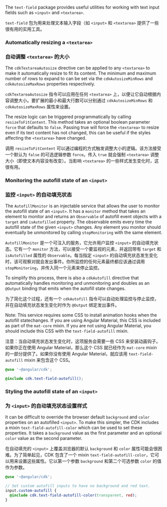 The `text-field` package provides useful utilities for working with text input fields such as
`<input>` and `<textarea>`.

`text-field` 包为用来处理文本输入字段（如 `<input>` 和 `<textarea>` 提供了一些很有用的实用工具。

### Automatically resizing a `<textarea>`

### 自动调整 `<textarea>` 的大小

The `cdkTextareaAutosize` directive can be applied to any `<textarea>` to make it automatically
resize to fit its content. The minimum and maximum number of rows to expand to can be set via the
`cdkAutosizeMinRows` and `cdkAutosizeMaxRows` properties respectively.

`cdkTextareaAutosize` 指令可以应用在任何 `<textarea>` 上，以便让它自动根据内容调整大小。要扩展的最小和最大行数可以分别通过 `cdkAutosizeMinRows` 和 `cdkAutosizeMaxRows` 属性来设置。

The resize logic can be triggered programmatically by calling `resizeToFitContent`. This method
takes an optional boolean parameter `force` that defaults to `false`. Passing true will force the
`<textarea>` to resize even if its text content has not changed, this can be useful if the styles
affecting the `<textarea>` have changed.

调用 `resizeToFitContent` 可以通过编程的方式触发调整大小的逻辑。该方法接受一个默认为 `false` 的可选逻辑参数 `force`。传入 `true` 就会强制 `<textarea>` 调整大小（即使文本内容没有改变）。当影响 `<textarea>` 的一些样式发生变化时，这很有用。

<!-- example(text-field-autosize-textarea) -->

### Monitoring the autofill state of an `<input>`

### 监控 `<input>` 的自动填充状态

The `AutofillMonitor` is an injectable service that allows the user to monitor the autofill state of
an `<input>`. It has a `monitor` method that takes an element to monitor and returns an
`Observable` of autofill event objects with a `target` and `isAutofilled` property. The observable
emits every time the autofill state of the given `<input>` changes. Any element you monitor should
eventually be unmonitored by calling `stopMonitoring` with the same element.

`AutofillMonitor` 是一个可注入的服务，它允许用户监控 `<input>` 的自动填充状态。它有一个 `monitor` 方法，可以接受一个要监视的元素，并返回带有 `target` 和 `isAutofilled` 属性的 `Observable`。每当指定 `<input>` 的自动填充状态发生变化时，该可观察对就会发出事件。你所监控的任何元素最终都应该通过调用 `stopMonitoring`，并传入同一个元素来停止监控。

<!-- example(text-field-autofill-monitor) -->

To simplify this process, there is also a `cdkAutofill` directive that automatically handles
monitoring and unmonitoring and doubles as an `@Output` binding that emits when the autofill state
changes.

为了简化这个过程，还有一个 `cdkAutofill` 指令可以自动处理监控与停止监控，并在自动填充状态发生变化时作为 `@Output` 绑定发出事件。

<!-- example(text-field-autofill-directive) -->

Note: This service requires some CSS to install animation hooks when the autofill statechanges. If
you are using Angular Material, this CSS is included as part of the `mat-core` mixin. If you are not
using Angular Material, you should include this CSS with the `text-field-autofill` mixin.

注意：当自动填充状态发生变化时，这项服务会需要一些 CSS 来安装动画钩子。如果你正在使用 Angular Material，那么这个 CSS 就已经作为 `mat-core` mixin 的一部分提供了。如果你没有使用 Angular Material，就应该用 `text-field-autofill` mixin 来包含这个 CSS。

```scss
@use '~@angular/cdk';

@include cdk.text-field-autofill();
```

### Styling the autofill state of an `<input>`

### 为 `<input>` 的自动填充状态设置样式

It can be difficult to override the browser default `background` and `color` properties on an
autofilled `<input>`. To make this simpler, the CDK includes a mixin `text-field-autofill-color`
which can be used to set these properties. It takes a `background` value as the first parameter and
an optional `color` value as the second parameter.

在自动填充的 `<input>` 上覆盖浏览器的默认 `background` 和 `color` 属性可能会很困难。为了简单起见，CDK 包含了一个 mixin `text-field-autofill-color`，它可以用来设置这些属性。它以第一个参数 `background` 和第二个可选参数 `color` 的值作为参数。

```scss
@use '~@angular/cdk';

// Set custom autofill inputs to have no background and red text.
input.custom-autofill {
  @include cdk.text-field-autofill-color(transparent, red);
}
```
